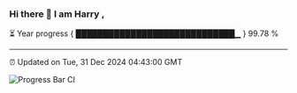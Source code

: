 ### Hi there 👋 I am Harry , 

⏳ Year progress { █████████████████████████████▁ } 99.78 %

---

⏰ Updated on Tue, 31 Dec 2024 04:43:00 GMT

![Progress Bar CI](https://github.com/duykhang68/duykhang68/workflows/Progress%20Bar%20CI/badge.svg)

